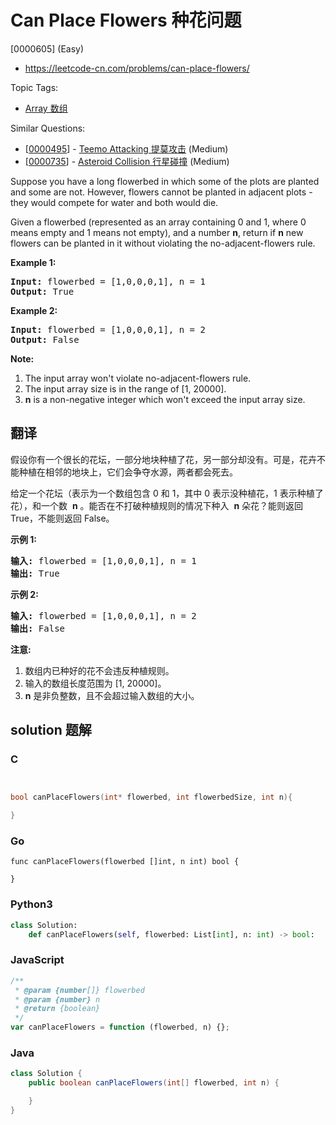 # Can Place Flowers 种花问题

[0000605] (Easy)

- https://leetcode-cn.com/problems/can-place-flowers/

Topic Tags:

- [Array 数组](https://leetcode-cn.com/tag/array/)

Similar Questions:

- [[0000495](https://leetcode-cn.com/problems/teemo-attacking/)] - [Teemo Attacking 提莫攻击](./0000495.teemo-attacking.md) (Medium)
- [[0000735](https://leetcode-cn.com/problems/asteroid-collision/)] - [Asteroid Collision 行星碰撞](./0000735.asteroid-collision.md) (Medium)

Suppose you have a long flowerbed in which some of the plots are planted and some are not. However, flowers cannot be planted in adjacent plots - they would compete for water and both would die.

Given a flowerbed (represented as an array containing 0 and 1, where 0 means empty and 1 means not empty), and a number **n**, return if **n** new flowers can be planted in it without violating the no-adjacent-flowers rule.

**Example 1:**

<pre><b>Input:</b> flowerbed = [1,0,0,0,1], n = 1
<b>Output:</b> True
</pre>

**Example 2:**

<pre><b>Input:</b> flowerbed = [1,0,0,0,1], n = 2
<b>Output:</b> False
</pre>

**Note:**

1.  The input array won't violate no-adjacent-flowers rule.
2.  The input array size is in the range of \[1, 20000\].
3.  **n** is a non-negative integer which won't exceed the input array size.

## 翻译

假设你有一个很长的花坛，一部分地块种植了花，另一部分却没有。可是，花卉不能种植在相邻的地块上，它们会争夺水源，两者都会死去。

给定一个花坛（表示为一个数组包含 0 和 1，其中 0 表示没种植花，1 表示种植了花），和一个数  **n** 。能否在不打破种植规则的情况下种入  **n** 朵花？能则返回 True，不能则返回 False。

**示例 1:**

<pre><strong>输入:</strong> flowerbed = [1,0,0,0,1], n = 1
<strong>输出:</strong> True
</pre>

**示例 2:**

<pre><strong>输入:</strong> flowerbed = [1,0,0,0,1], n = 2
<strong>输出:</strong> False
</pre>

**注意:**

1.  数组内已种好的花不会违反种植规则。
2.  输入的数组长度范围为 \[1, 20000\]。
3.  **n** 是非负整数，且不会超过输入数组的大小。

## solution 题解

### C

```c


bool canPlaceFlowers(int* flowerbed, int flowerbedSize, int n){

}


```

### Go

```golang
func canPlaceFlowers(flowerbed []int, n int) bool {

}
```

### Python3

```python
class Solution:
    def canPlaceFlowers(self, flowerbed: List[int], n: int) -> bool:

```

### JavaScript

```javascript
/**
 * @param {number[]} flowerbed
 * @param {number} n
 * @return {boolean}
 */
var canPlaceFlowers = function (flowerbed, n) {};
```

### Java

```java
class Solution {
    public boolean canPlaceFlowers(int[] flowerbed, int n) {

    }
}
```
